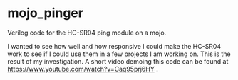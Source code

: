 # mojo_pinger
Verilog code for the HC-SR04 ping module on a mojo.

I wanted to see how well and how responsive I could make the HC-SR04 work to see if I could use them in a few projects I am working on. This is the result of my investigation. A short video demoing this code can be found at https://www.youtube.com/watch?v=Caq95prj6HY . 
